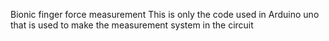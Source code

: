 Bionic finger force measurement 
This is only the code used in Arduino uno that is used to make the measurement system in the circuit
